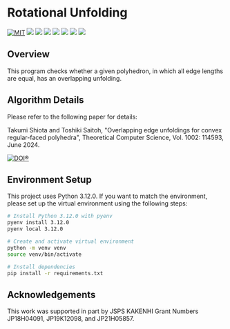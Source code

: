 # Rotational Unfolding

[![MIT](https://img.shields.io/badge/license-MIT-9e1836.svg?logo=&style=plastic)](LICENSE)
<img src="https://img.shields.io/badge/purpose-research-8A2BE2.svg?logo=&style=plastic">
<img src="https://img.shields.io/github/v/release/ShiotaTakumi/RotationalUnfolding?include_prereleases&style=plastic">
<img src="https://img.shields.io/github/last-commit/ShiotaTakumi/RotationalUnfolding?style=plastic">
<img src="https://img.shields.io/badge/MacOS-15.5-000000.svg?logo=macOS&style=plastic">
<img src="https://img.shields.io/badge/Shell-bash-FFD500.svg?logo=shell&style=plastic">
<img src="https://img.shields.io/badge/C++-GCC%2014.2.0-00599C.svg?logo=cplusplus&style=plastic">
<img src="https://img.shields.io/badge/Python-3.12.0-3776AB.svg?logo=python&style=plastic">


## Overview
This program checks whether a given polyhedron, in which all edge lengths are equal, has an overlapping unfolding.

## Algorithm Details
Please refer to the following paper for details:

Takumi Shiota and Toshiki Saitoh, "Overlapping edge unfoldings for convex regular-faced polyhedra", Theoretical Computer Science, Vol. 1002: 114593, June 2024.

[![DOI®](https://img.shields.io/badge/DOI%C2%AE-10.1016/j.tcs.2024.114593-FAB70C.svg?logo=doi&style=plastic)](https://doi.org/10.1016/j.tcs.2024.114593)

## Environment Setup
This project uses Python 3.12.0.
If you want to match the environment, please set up the virtual environment using the following steps:
```bash
# Install Python 3.12.0 with pyenv
pyenv install 3.12.0
pyenv local 3.12.0

# Create and activate virtual environment
python -m venv venv
source venv/bin/activate

# Install dependencies
pip install -r requirements.txt
```

## Acknowledgements
This work was supported in part by JSPS KAKENHI Grant Numbers JP18H04091, JP19K12098, and JP21H05857.
